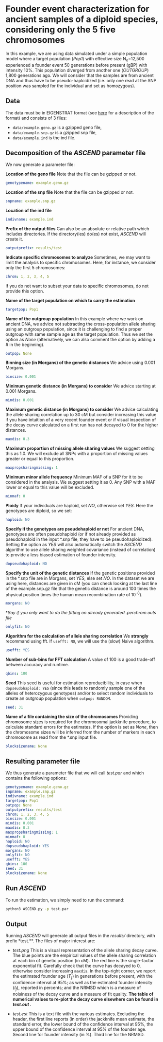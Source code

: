 # Founder event characterization for ancient samples of a diploid species, considering only the 5 five chromosomes

In this example, we are using data simulated under a simple population model where a target population (*Pop1*) with effective size N<sub>o</sub>=12,500 experienced a founder event 50 generations before present (gBP) with intensity 10%. This population diverged from another one (*OUTGROUP*) 1,800 generations ago. We will consider that the samples are from ancient DNA and thus have to be pseudo-haploidized (i.e. only one read at the SNP position was sampled for the individual and set as homozygous).

## Data

The data must be in EIGENSTRAT format (see [here](https://reich.hms.harvard.edu/software/InputFileFormats) for a description of the format) and consists of 3 files:
- `data/example.geno.gz` is a gzipped geno file,
- `data/example.snp.gz` is a gzipped snp file,
- `data/example.ind` is the ind file.

## Decomposition of the *ASCEND* parameter file

We now generate a parameter file:

**Location of the geno file**
Note that the file can be gzipped or not.
```yaml
genotypename: example.geno.gz
```

**Location of the snp file**
Note that the file can be gzipped or not.
```yaml
snpname: example.snp.gz
```

**Location of the ind file**
```yaml
indivname: example.ind
```

**Prefix of the output files**
Can also be an absolute or relative path which includes directories. If the directory(ies) do(es) not exist, *ASCEND* will create it.
```yaml
outputprefix: results/test
```

**Indicate specific chromosomes to analyze**
Sometimes, we may want to limit the analysis to specific chromosomes. Here, for instance, we consider only the first 5 chromosomes:
```yaml
chrom: 1, 2, 3, 4, 5
```
If you do not want to subset your data to specific chromosomes, do not provide this option.

**Name of the target population on which to carry the estimation**
```yaml
targetpop: Pop1
```

**Name of the outgroup population**
In this example where we work on ancient DNA, we advice not subtracting the cross-population allele sharing using an outgroup population, since it is challenging to find a proper outgroup with same sample age as the target population. Thus we set the option as *None* (alternatively, we can also comment the option by adding a *#* in the beginning).
```yaml
outpop: None
```

**Binning size (in Morgans) of the genetic distances**
We advice using 0.001 Morgans.
```yaml
binsize: 0.001
```

**Minimum genetic distance (in Morgans) to consider**
We advice starting at 0.001 Morgans.
```yaml
mindis: 0.001
```

**Maximum genetic distance (in Morgans) to consider**
We advice calculating the allele sharing correlation up to 30 cM but consider increasing this value if you have intuition of a very recent founder event or if visual inspection of the decay curve calculated on a first run has not decayed to 0 for the higher distances.
```yaml
maxdis: 0.3
```

**Maximum proportion of missing allele sharing values**
We suggest setting this as 1.0. We will exclude all SNPs with a proportion of missing values greater or equal to this proportion.
```yaml
maxpropsharingmissing: 1
```

**Minimum minor allele frequency**
Minimum MAF of a SNP for it to be considered in the analysis. We suggest setting it as 0. Any SNP with a MAF lower or equal to this value will be excluded.
```yaml
minmaf: 0
```

**Ploidy**
If your individuals are haploid, set *NO*, otherwise set *YES*. Here the genotypes are diploid, so we set:
```yaml
haploid: NO
```

**Specify if the genotypes are pseudohaploid or not**
For ancient DNA, genotypes are often pseudohaploid (or if not already provided as pseudohaploid in the input *.snp file, they have to be pseudohaploidized). Setting the option as *YES* will also automatically switch the *ASCEND* algorithm to use allele sharing weighted covariance (instead of correlation) to provide a less biased estimation of founder intensity.
```yaml
dopseudohaploid: NO
```

**Specify the unit of the genetic distances**
If the genetic positions provided in the *.snp file are in Morgans, set *YES*, else set *NO*. In the dataset we are using here, distances are given in cM (you can check looking at the last line of the example.snp.gz file that the genetic distance is around 100 times the physical position times the human mean recombination rate of 10<sup>-8</sup>).
```yaml
morgans: NO
```

**Say if you only want to do the fitting on already generated *.perchrom.outs file**
```yaml
onlyfit: NO
```

**Algorithm for the calculation of allele sharing correlation**
We **strongly** recommand using fft. If `usefft: NO`, we will use the (slow) Naive algorithm.
```yaml
usefft: YES
```

**Number of sub-bins for FFT calculation**
A value of 100 is a good trade-off between accuracy and runtime.
```yaml
qbins: 100
```

**Seed**
This seed is useful for estimation reproducibility, in case when `dopseudohaploid: YES` (since this leads to randomly sample one of the alleles of heterozygous genotypes) and/or to select random individuals to create an outgroup population when `outpop: RANDOM`.
```yaml
seed: 31
```

**Name of a file containing the size of the chromosomes**
Providing chromosome sizes is required for the chromosomal jackknife procedure, to calculate standard errors for the estimates. If the option is set as *None*, then the chromosome sizes will be inferred from the number of markers in each chromosome as read from the *.snp input file.
```yaml
blocksizename: None
```

## Resulting parameter file

We thus generate a parameter file that we will call *test.par* and which contains the following options:

```yaml
genotypename: example.geno.gz
snpname: example.snp.gz
indivname: example.ind
targetpop: Pop1
outpop: None
outputprefix: results/test
chrom: 1, 2, 3, 4, 5
binsize: 0.001
mindis: 0.001
maxdis: 0.3
maxpropsharingmissing: 1
minmaf: 0
haploid: NO
dopseudohaploid: YES
morgans: NO
onlyfit: NO
usefft: YES
qbins: 100
seed: 31
blocksizename: None
```

## Run *ASCEND*

To run the estimation, we simply need to run the command:

```bash
python3 ASCEND.py -p test.par
```

## Output

Running *ASCEND* will generate all output files in the *results/* directory, with prefix *test.**. The files of major interest are:

- *test.png*
This is a visual representation of the allele sharing decay curve. The blue points are the empirical values of the allele sharing correlation at each bin of genetic position (in cM). The red line is the single-factor exponential fit. Carefully check that the curve has decayed to 0, otherwise consider increasing `maxdis`. In the top-right corner, we report the estimated founder age (*T<sub>f</sub>*) in generations before present, with the confidence interval at 95%; as well as the estimated founder intensity (*I<sub>f</sub>*), reported in percents; and the NRMSD which is a measure of noisiness of the decay curve and a measure of fit quality. **The table of numerical values to re-plot the decay curve elsewhere can be found in *test.out* .**

- *test.est*
This is a text file with the various estimates. Excluding the header, the first line reports (in order) the jackknife mean estimate, the standard error, the lower bound of the confidence interval at 95%, the upper bound of the confidence interval at 95% of the founder age. Second line for founder intensity (in %). Third line for the NRMSD.
